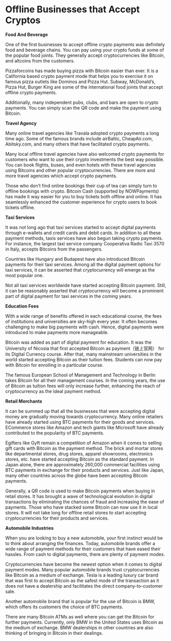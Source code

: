 # Offline Businesses that Accept Cryptos

**Food And Beverage**&#x20;

One of the first businesses to accept offline crypto payments was definitely food and beverage chains. You can pay using your crypto funds at some of the popular food joints. They generally accept cryptocurrencies like Bitcoin, and altcoins from the customers.&#x20;

Pizzaforcoins has made buying pizza with Bitcoin easier than ever. It is a California based crypto payment mode that helps you to exercise it on famous pizza outlets like Dominos and Pizza Hut. Subway, McDonald’s, Pizza Hut, Burger King are some of the international food joints that accept offline crypto payments.&#x20;

Additionally, many independent pubs, clubs, and bars are open to crypto payments. You can simply scan the QR code and make the payment using Bitcoin.&#x20;

**Travel Agency**&#x20;

Many online travel agencies like Travala adopted crypto payments a long time ago. Some of the famous brands include airBaltic, CheapAir.com, Abitsky.com, and many others that have facilitated crypto payments.

Many local offline travel agencies have also welcomed crypto payments for customers who want to use their crypto investments the best way possible. You can book flights, buses, and even hotels with these travel agencies using Bitcoins and other popular cryptocurrencies. There are more and more travel agencies which accept crypto payments.&#x20;

Those who don’t find online bookings their cup of tea can simply turn to offline bookings with crypto. Bitcoin Cash (supported by NOWPayments) has made it way easier for you to buy tickets both offline and online. It has seamlessly enhanced the customer experience for crypto users to book tickets offline.&#x20;

**Taxi Services**

It was not long ago that taxi services started to accept digital payments through e-wallets and credit cards and debit cards. In addition to all these payment methods, taxis services have also begun taking crypto payments. For instance, the largest taxi service company Cooperativa Radio Taxi 3570 in Italy, accepts Bitcoins from the passengers.&#x20;

Countries like Hungary and Budapest have also introduced Bitcoin payments for their taxi services. Among all the digital payment options for taxi services, it can be asserted that cryptocurrency will emerge as the most popular one.&#x20;

Not all taxi services worldwide have started accepting Bitcoin payment. Still, it can be reasonably asserted that cryptocurrency will become a prominent part of digital payment for taxi services in the coming years.&#x20;

**Education Fees**&#x20;

With a wide range of benefits offered in each educational course, the fees of institutions and universities are sky-high every year. It often becomes challenging to make big payments with cash. Hence, digital payments were introduced to make payments more manageable.&#x20;

Bitcoin was added as part of digital payment for education. It was the University of Nicosia that first accepted Bitcoin as payment（链上官网） for its Digital Currency course. After that, many mainstream universities in the world started accepting Bitcoin as their tuition fees. Students can now pay with Bitcoin for enrolling in a particular course.&#x20;

The famous European School of Management and Technology in Berlin takes Bitcoin for all their management courses. In the coming years, the use of Bitcoin as tuition fees will only increase further, enhancing the reach of cryptocurrency as the ideal payment method.&#x20;

**Retail Merchants**&#x20;

It can be summed up that all the businesses that were accepting digital money are gradually moving towards cryptocurrency. Many online retailers have already started using BTC payments for their goods and services. ECommerce stores like Amazon and tech giants like Microsoft have already contributed to the popularity of BTC payments.&#x20;

Egifters like Gyft remain a competition of Amazon when it comes to selling gift cards with Bitcoin as the payment method. The brick and mortar stores like departmental stores, drug stores, apparel showrooms, electronics stores, etc. have started accepting Bitcoin as the standard payment. In Japan alone, there are approximately 260,000 commercial facilities using BTC payments in exchange for their products and services. Just like Japan, many other countries across the globe have been accepting Bitcoin payments.&#x20;

Generally, a QR code is used to make Bitcoin payments when buying in retail stores. It has brought a wave of technological evolution in digital transactions by eliminating the chances of fraud and increasing the ease of payments. Those who have stacked some Bitcoin can now use it in local stores. It will not take long for offline retail stores to start accepting cryptocurrencies for their products and services.&#x20;

**Automobile Industries**&#x20;

When you are looking to buy a new automobile, your first instinct would be to think about arranging the finances. Today, automobile brands offer a wide range of payment methods for their customers that have eased their hassles. From cash to digital payments, there are plenty of payment modes.&#x20;

Cryptocurrencies have become the newest option when it comes to digital payment modes. Many popular automobile brands trust cryptocurrencies like Bitcoin as a medium of exchange. Tesla is a leading luxury car brand that was first to accept Bitcoin as the safest mode of the transaction as it does not have a dealership and facilitates the direct company-to-customer sale.&#x20;

Another automobile brand that is popular for the use of Bitcoin is BMW, which offers its customers the choice of BTC payments.&#x20;

There are many Bitcoin ATMs as well where you can get the Bitcoin for further payments. Currently, only BMW in the United States uses Bitcoin as the medium of exchange. BMW dealerships in other countries are also thinking of bringing in Bitcoin in their dealings.
